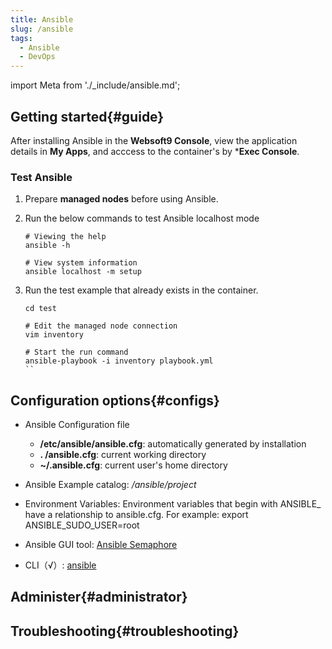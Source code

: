 ```yaml
---
title: Ansible
slug: /ansible
tags:
  - Ansible
  - DevOps
---
```


import Meta from './_include/ansible.md';

<Meta name="meta" />


## Getting started{#guide}

After installing Ansible in the **Websoft9 Console**, view the application details in **My Apps**, and acccess to the container's by ***Exec Console**.  

### Test Ansible

1. Prepare **managed nodes** before using Ansible.

2. Run the below commands to test Ansible localhost mode
   ```
   # Viewing the help
   ansible -h

   # View system information
   ansible localhost -m setup
   ```

3. Run the test example that already exists in the container.
   ```
   cd test

   # Edit the managed node connection
   vim inventory

   # Start the run command
   ansible-playbook -i inventory playbook.yml
   ``

## Configuration options{#configs}

- Ansible Configuration file

  * **/etc/ansible/ansible.cfg**: automatically generated by installation
  * **. /ansible.cfg**: current working directory
  * **~/.ansible.cfg**: current user's home directory
    
- Ansible Example catalog: */ansible/project* 
- Environment Variables: Environment variables that begin with ANSIBLE_ have a relationship to ansible.cfg. For example: export ANSIBLE_SUDO_USER=root
- Ansible GUI tool: [Ansible Semaphore](./semaphore)
- CLI（√）: [ansible](https://docs.ansible.com/ansible/latest/cli/ansible.html)


## Administer{#administrator}

## Troubleshooting{#troubleshooting}
